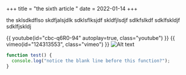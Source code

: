 +++
title = "the sixth article "
date =  2022-01-14
+++

the sklsdkdflso skdfjalsjdlk 
sdklsflksjdf
skldfjlsdjf
sdlkfslkdf
sdklfskldjf
sdklfjskldj
<!-- more -->
{{ youtube(id="cbc-q6R0-94" autoplay=true, class="youtube") }}
{{ vimeo(id="124313553", class="vimeo") }}
![Alt text](https://octodex.github.com/images/stormtroopocat.jpg "The Stormtroopocat")
```js
function test() {
  console.log("notice the blank line before this function?");
}
```
